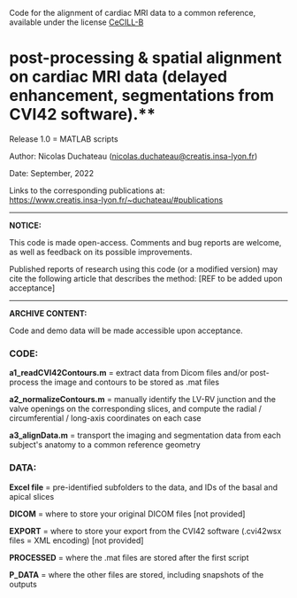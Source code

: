 Code for the alignment of cardiac MRI data to a common reference, available under the license [CeCILL-B](http://www.cecill.info/licences/Licence_CeCILL-B_V1-en.html)

# post-processing & spatial alignment on cardiac MRI data (delayed enhancement, segmentations from CVI42 software).**

Release 1.0 = MATLAB scripts

Author: Nicolas Duchateau (nicolas.duchateau@creatis.insa-lyon.fr)

Date: September, 2022

Links to the corresponding publications at: <br/> https://www.creatis.insa-lyon.fr/~duchateau/#publications

------------------------------------------------------------------------------------------------------------------------
**NOTICE:**

This code is made open-access. Comments and bug reports are welcome, as well as feedback on its possible improvements.

Published reports of research using this code (or a modified version) may cite the following article that describes the method: [REF to be added upon acceptance]

------------------------------------------------------------------------------------------------------------------------
**ARCHIVE CONTENT:**

Code and demo data will be made accessible upon acceptance.

### CODE:

**a1_readCVI42Contours.m** = extract data from Dicom files and/or post-process the image and contours to be stored as .mat files

**a2_normalizeContours.m** = manually identify the LV-RV junction and the valve openings on the corresponding slices, and compute the radial / circumferential / long-axis coordinates on each case

**a3_alignData.m** = transport the imaging and segmentation data from each subject's anatomy to a common reference geometry

### DATA:

**Excel file** = pre-identified subfolders to the data, and IDs of the basal and apical slices

**DICOM** = where to store your original DICOM files [not provided]

**EXPORT** = where to store your export from the CVI42 software (.cvi42wsx files = XML encoding) [not provided]

**PROCESSED** = where the .mat files are stored after the first script

**P_DATA** = where the other files are stored, including snapshots of the outputs

